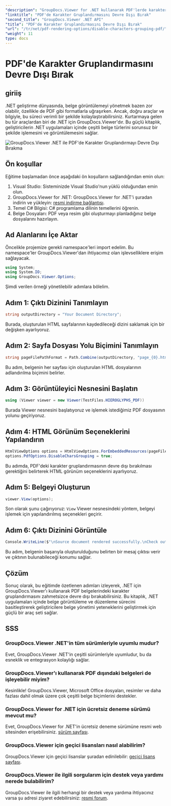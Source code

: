 ```yaml
---
"description": "GroupDocs.Viewer for .NET kullanarak PDF'lerde karakter gruplandırmasını nasıl devre dışı bırakacağınızı öğrenin. Sorunsuz belge oluşturma için adım adım öğreticimizi izleyin."
"linktitle": "PDF'de Karakter Gruplandırmasını Devre Dışı Bırak"
"second_title": "GroupDocs.Viewer .NET API"
"title": "PDF'de Karakter Gruplandırmasını Devre Dışı Bırak"
"url": "/tr/net/pdf-rendering-options/disable-characters-grouping-pdf/"
"weight": 11
type: docs
---
```

# PDF'de Karakter Gruplandırmasını Devre Dışı Bırak

## giriiş
.NET geliştirme dünyasında, belge görüntülemeyi yönetmek bazen zor olabilir, özellikle de PDF gibi formatlarla uğraşırken. Ancak, doğru araçlar ve bilgiyle, bu süreci verimli bir şekilde kolaylaştırabilirsiniz. Kurtarmaya gelen bu tür araçlardan biri de .NET için GroupDocs.Viewer'dır. Bu güçlü kitaplık, geliştiricilerin .NET uygulamaları içinde çeşitli belge türlerini sorunsuz bir şekilde işlemesini ve görüntülemesini sağlar.

![GroupDocs.Viewer .NET ile PDF'de Karakter Gruplandırmayı Devre Dışı Bırakma](/viewer/pdf-rendering-options/disable-characters-grouping-in-pdf.png)

## Ön koşullar
Eğitime başlamadan önce aşağıdaki ön koşulların sağlandığından emin olun:
1. Visual Studio: Sisteminizde Visual Studio'nun yüklü olduğundan emin olun.
2. GroupDocs.Viewer for .NET: GroupDocs.Viewer for .NET'i şuradan indirin ve yükleyin: [resmi indirme bağlantısı](https://releases.groupdocs.com/viewer/net/).
3. Temel C# Bilgisi: C# programlama dilinin temellerini öğrenin.
4. Belge Dosyaları: PDF veya resim gibi oluşturmayı planladığınız belge dosyalarını hazırlayın.

## Ad Alanlarını İçe Aktar
Öncelikle projemize gerekli namespace'leri import edelim. Bu namespace'ler GroupDocs.Viewer'dan ihtiyacımız olan işlevselliklere erişim sağlayacak.

```csharp
using System;
using System.IO;
using GroupDocs.Viewer.Options;
```

Şimdi verilen örneği yönetilebilir adımlara bölelim.
## Adım 1: Çıktı Dizinini Tanımlayın
```csharp
string outputDirectory = "Your Document Directory";
```
Burada, oluşturulan HTML sayfalarının kaydedileceği dizini saklamak için bir değişken ayarlıyoruz.
## Adım 2: Sayfa Dosyası Yolu Biçimini Tanımlayın
```csharp
string pageFilePathFormat = Path.Combine(outputDirectory, "page_{0}.html");
```
Bu adım, belgenin her sayfası için oluşturulan HTML dosyalarının adlandırılma biçimini belirler.
## Adım 3: Görüntüleyici Nesnesini Başlatın
```csharp
using (Viewer viewer = new Viewer(TestFiles.HIEROGLYPHS_PDF))
```
Burada Viewer nesnesini başlatıyoruz ve işlemek istediğimiz PDF dosyasının yolunu geçiriyoruz.
## Adım 4: HTML Görünüm Seçeneklerini Yapılandırın
```csharp
HtmlViewOptions options = HtmlViewOptions.ForEmbeddedResources(pageFilePathFormat);
options.PdfOptions.DisableCharsGrouping = true;
```
Bu adımda, PDF'deki karakter gruplandırmasının devre dışı bırakılması gerektiğini belirterek HTML görünüm seçeneklerini ayarlıyoruz.
## Adım 5: Belgeyi Oluşturun
```csharp
viewer.View(options);
```
Son olarak şunu çağırıyoruz: `View` Viewer nesnesindeki yöntem, belgeyi işlemek için yapılandırılmış seçenekleri geçirir.
## Adım 6: Çıktı Dizinini Görüntüle
```csharp
Console.WriteLine($"\nSource document rendered successfully.\nCheck output in {outputDirectory}.");
```
Bu adım, belgenin başarıyla oluşturulduğunu belirten bir mesaj çıktısı verir ve çıktının bulunabileceği konumu sağlar.

## Çözüm
Sonuç olarak, bu eğitimde özetlenen adımları izleyerek, .NET için GroupDocs.Viewer'ı kullanarak PDF belgelerindeki karakter gruplandırmasını zahmetsizce devre dışı bırakabilirsiniz. Bu kitaplık, .NET uygulamaları içinde belge görüntüleme ve düzenleme sürecini basitleştirerek geliştiricilere belge yönetimi yeteneklerini geliştirmek için güçlü bir araç seti sağlar.
## SSS
### GroupDocs.Viewer .NET'in tüm sürümleriyle uyumlu mudur?
Evet, GroupDocs.Viewer .NET'in çeşitli sürümleriyle uyumludur, bu da esneklik ve entegrasyon kolaylığı sağlar.
### GroupDocs.Viewer'ı kullanarak PDF dışındaki belgeleri de işleyebilir miyim?
Kesinlikle! GroupDocs.Viewer, Microsoft Office dosyaları, resimler ve daha fazlası dahil olmak üzere çok çeşitli belge biçimlerini destekler.
### GroupDocs.Viewer for .NET için ücretsiz deneme sürümü mevcut mu?
Evet, GroupDocs.Viewer for .NET'in ücretsiz deneme sürümüne resmi web sitesinden erişebilirsiniz. [sürüm sayfası](https://releases.groupdocs.com/).
### GroupDocs.Viewer için geçici lisansları nasıl alabilirim?
GroupDocs.Viewer için geçici lisanslar şuradan edinilebilir: [geçici lisans sayfası](https://purchase.groupdocs.com/temporary-license/).
### GroupDocs.Viewer ile ilgili sorgularım için destek veya yardımı nerede bulabilirim?
GroupDocs.Viewer ile ilgili herhangi bir destek veya yardıma ihtiyacınız varsa şu adresi ziyaret edebilirsiniz: [resmi forum](https://forum.groupdocs.com/c/viewer/9).